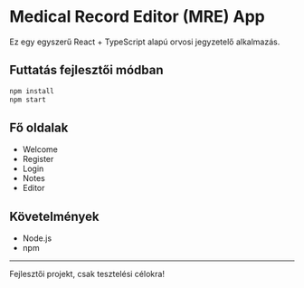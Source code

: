 # Medical Record Editor (MRE) App

Ez egy egyszerű React + TypeScript alapú orvosi jegyzetelő alkalmazás.

## Futtatás fejlesztői módban

```bash
npm install
npm start
```

## Fő oldalak

- Welcome
- Register
- Login
- Notes
- Editor

## Követelmények

- Node.js
- npm

---

Fejlesztői projekt, csak tesztelési célokra!